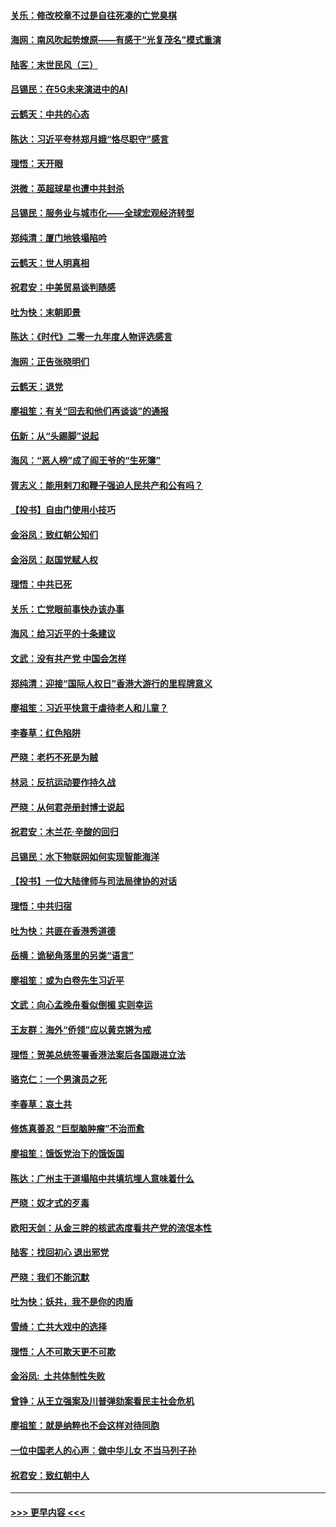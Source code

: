 #### [关乐：修改校章不过是自往死凑的亡党臭棋](../pages/nsc993/n11735097.md?t=12210611) 
#### [海网：南风吹起势燎原——有感于“光复茂名”模式重演](../pages/nsc993/n11732308.md?t=12210611) 
#### [陆客：末世民风（三）](../pages/nsc993/n11732211.md?t=12210611) 
#### [吕锡民：在5G未来演进中的AI](../pages/nsc993/n11730010.md?t=12210611) 
#### [云鹤天：中共的心态](../pages/nsc993/n11729906.md?t=12210611) 
#### [陈达：习近平夸林郑月娥“恪尽职守”感言](../pages/nsc993/n11729881.md?t=12210611) 
#### [理悟：天开眼](../pages/nsc993/n11729699.md?t=12210611) 
#### [洪微：英超球星也遭中共封杀](../pages/nsc993/n11727243.md?t=12210611) 
#### [吕锡民：服务业与城市化——全球宏观经济转型](../pages/nsc993/n11725845.md?t=12210611) 
#### [郑纯清：厦门地铁塌陷吟](../pages/nsc993/n11725813.md?t=12210611) 
#### [云鹤天：世人明真相](../pages/nsc993/n11725621.md?t=12210611) 
#### [祝君安：中美贸易谈判随感](../pages/nsc993/n11725609.md?t=12210611) 
#### [吐为快：末朝即景](../pages/nsc993/n11723365.md?t=12210611) 
#### [陈达：《时代》二零一九年度人物评选感言](../pages/nsc993/n11723337.md?t=12210611) 
#### [海网：正告张晓明们](../pages/nsc993/n11723228.md?t=12210611) 
#### [云鹤天：退党](../pages/nsc993/n11723056.md?t=12210611) 
#### [廖祖笙：有关“回去和他们再谈谈”的通报](../pages/nsc993/n11722442.md?t=12210611) 
#### [伍新：从“头踢脚”说起](../pages/nsc993/n11722429.md?t=12210611) 
#### [海风：“恶人榜”成了阎王爷的“生死簿”](../pages/nsc993/n11722272.md?t=12210611) 
#### [胥志义：能用剌刀和鞭子强迫人民共产和公有吗？](../pages/nsc993/n11720569.md?t=12210611) 
#### [【投书】自由门使用小技巧](../pages/nsc993/n11720180.md?t=12210611) 
#### [金浴凤：致红朝公知们](../pages/nsc993/n11720563.md?t=12210611) 
#### [金浴凤：赵国党赋人权](../pages/nsc993/n11720533.md?t=12210611) 
#### [理悟：中共已死](../pages/nsc993/n11720233.md?t=12210611) 
#### [关乐：亡党眼前事快办该办事](../pages/nsc993/n11719160.md?t=12210611) 
#### [海风：给习近平的十条建议](../pages/nsc993/n11717616.md?t=12210611) 
#### [文武：没有共产党 中国会怎样](../pages/nsc993/n11717584.md?t=12210611) 
#### [郑纯清：迎接“国际人权日”香港大游行的里程牌意义](../pages/nsc993/n11717417.md?t=12210611) 
#### [廖祖笙：习近平快意于虐待老人和儿童？](../pages/nsc993/n11715313.md?t=12210611) 
#### [李春草：红色陷阱](../pages/nsc993/n11715029.md?t=12210611) 
#### [严晓：老朽不死是为贼](../pages/nsc993/n11712910.md?t=12210611) 
#### [林忌：反抗运动要作持久战](../pages/nsc993/n11712623.md?t=12210611) 
#### [严晓：从何君尧册封博士说起](../pages/nsc993/n11712465.md?t=12210611) 
#### [祝君安：木兰花·辛酸的回归](../pages/nsc993/n11712381.md?t=12210611) 
#### [吕锡民：水下物联网如何实现智能海洋](../pages/nsc993/n11711158.md?t=12210611) 
#### [【投书】一位大陆律师与司法局律协的对话](../pages/nsc993/n11709675.md?t=12210611) 
#### [理悟：中共归宿](../pages/nsc993/n11710059.md?t=12210611) 
#### [吐为快：共匪在香港秀道德](../pages/nsc993/n11709979.md?t=12210611) 
#### [岳横：诡秘角落里的另类“语言”](../pages/nsc993/n11709792.md?t=12210611) 
#### [廖祖笙：或为白卷先生习近平](../pages/nsc993/n11708330.md?t=12210611) 
#### [文武：向心孟晚舟看似倒楣 实则幸运](../pages/nsc993/n11708236.md?t=12210611) 
#### [王友群：海外“侨领”应以黄克锵为戒](../pages/nsc993/n11706176.md?t=12210611) 
#### [理悟：贺美总统签署香港法案后各国跟进立法](../pages/nsc993/n11706853.md?t=12210611) 
#### [骆克仁：一个男演员之死](../pages/nsc993/n11706677.md?t=12210611) 
#### [李春草：哀土共](../pages/nsc993/n11706255.md?t=12210611) 
#### [修炼真善忍 “巨型脑肿瘤”不治而愈](../pages/nsc993/n11705340.md?t=12210611) 
#### [廖祖笙：饿饭党治下的饿饭国](../pages/nsc993/n11705085.md?t=12210611) 
#### [陈达：广州主干道塌陷中共填坑埋人意味着什么](../pages/nsc993/n11705046.md?t=12210611) 
#### [严晓：奴才式的歹毒](../pages/nsc993/n11704826.md?t=12210611) 
#### [欧阳天剑：从金三胖的核武态度看共产党的流氓本性](../pages/nsc993/n11702238.md?t=12210611) 
#### [陆客：找回初心 退出邪党](../pages/nsc993/n11702213.md?t=12210611) 
#### [严晓：我们不能沉默](../pages/nsc993/n11702110.md?t=12210611) 
#### [吐为快：妖共，我不是你的肉盾](../pages/nsc993/n11701366.md?t=12210611) 
#### [雪绮：亡共大戏中的选择](../pages/nsc993/n11699922.md?t=12210611) 
#### [理悟：人不可欺天更不可欺](../pages/nsc993/n11699657.md?t=12210611) 
#### [金浴凤:  土共体制性失败](../pages/nsc993/n11699361.md?t=12210611) 
#### [曾铮：从王立强案及川普弹劾案看民主社会危机](../pages/nsc993/n11699318.md?t=12210611) 
#### [廖祖笙：就是纳粹也不会这样对待同胞](../pages/nsc993/n11697658.md?t=12210611) 
#### [一位中国老人的心声：做中华儿女 不当马列子孙](../pages/nsc993/n11697525.md?t=12210611) 
#### [祝君安：致红朝中人](../pages/nsc993/n11697518.md?t=12210611) 

----
#### [ >>> 更早内容 <<< ](../indexes/nsc993-earlier.md)
